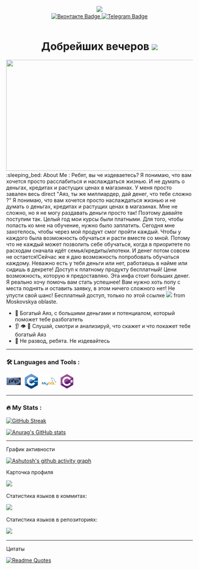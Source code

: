<div id="header" align="center">
  <img src="https://psv4.userapi.com/c237031/u312110698/docs/d36/57be034ac0e9/krol.gif?extra=OZAJLu-15A-3FIrLhEurn640kCxg9PFfQAxekJfDVN7hY2fGB_SVXiuqpSVUe5j7Acxv245NFrNol36WqvYaPZ9NWlFOPfTJBASDFCRRPaUO0JT-Q_WVotABhQFMiBtYd06gmmkyUghdTCbWXKW32Mky" width="100"/>
</div>


<div id="badges" align="center">
  <a href="https://vk.com/al_im.php?sel=165155449">
    <img src="https://img.shields.io/badge/Вконтакте-blue?style=for-the-badge&logo=vk&logoColor=white" alt="Вконтакте Badge"/>
  </a>
  <a href="https://t.me/x12947">
    <img src="https://img.shields.io/badge/Telegram-green?style=for-the-badge&logo=telegram&logoColor=white" alt="Telegram Badge"/>
  </a>
</div>
<div id="viewprof" align="center">
  <img src="https://komarev.com/ghpvc/?username=vlukert&style=flat-square&color=blue" alt=""/>
</div>
<div id="heythere" align="center">
  <h1>
  Добрейших вечеров
  <img src="https://media.giphy.com/media/hvRJCLFzcasrR4ia7z/giphy.gif" width="30px"/>
</h1>
</div>
<div align="center">
  <img src="https://psv4.userapi.com/c520036/u307928747/docs/d24/56cfed483f89/PYaTNITsA.gif?extra=CltADD1jjFrbOhgKCHav_aCihb9z4pSPIhPtkmKUbFFf1lljXDVmSpkwpZMg6l5EibQsouq04Ane_rJiewpHTUAHZUjC4G3Xnp_dsYK9C9mPMvWUFEK3Avijq3XgJJqEmzFqD6a2r-j3vrwkzuW42kht" width="600" height="300"/>
</div>
:sleeping_bed: About Me :
Ребят, вы че издеваетесь? Я понимаю, что вам хочется просто расслабиться и наслаждаться жизнью. И не думать о деньгах, кредитах и растущих ценах в магазинах.
У меня просто завален весь direct "Аяз, ты же миллиардер, дай денег, что тебе сложно ?" Я понимаю, что вам хочется просто наслаждаться жизнью и не думать о деньгах, кредитах и растущих ценах в магазинах. Мне не сложно, но я не могу раздавать деньги просто так! Поэтому давайте поступим так. Целый год мои курсы были платными. Для того, чтобы попасть ко мне на обучение, нужно было заплатить. Сегодня мне захотелось, чтобы через мой продукт смог пройти каждый. Чтобы у каждого была возможность обучаться и расти вместе со мной. Потому что не каждый может позволить себе обучаться, когда в приоритете по расходам сначала идёт семья/кредиты/ипотеки.
И денег потом совсем не остается!Сейчас же я даю возможность попробовать обучаться каждому. Неважно есть у тебя деньги или нет, работаешь в найме или сидишь в декрете!
Доступ к платному продукту бесплатный! Цени возможность, которую я предоставляю. Эта инфа стоит больших денег. Я реально хочу помочь вам стать успешнее!
Вам нужно хоть попу с места поднять и оставить заявку, в этом ничего сложного нет!
Не упусти свой шанс! Бесплатный доступ, только по этой ссылке <img src="https://psv4.userapi.com/c236331/u439181908/docs/d21/c549287b84d0/1664014354378.gif?extra=7toayrMPWd0CMtGw1TVyvI3VyUoFBiegdmD7PwMN9WPohtipusw-HyO8IM6ZaGDLaBE19wFfXd2eEdFQuPztoY3fhMGwElY14b8LGFNx-TiisIoIhazF9SFumfIMy1l8EM9oTb_f_fXOARcIKhKtwPTN" width="30"> from Moskovskya oblaste.

- :angel: Богатый Аяз, с большими деньгами и потенциалом, который поможет тебе разбогатеть 
- :ear: :eye: :brain: Слушай, смотри и анализируй, что скажет и что покажет тебе богатый Аяз
- :clown_face:  Не развод, ребята. Не издевайтесь 
---
### :hammer_and_wrench: Languages and Tools :
<div>
  <img src=https://raw.githubusercontent.com/devicons/devicon/1119b9f84c0290e0f0b38982099a2bd027a48bf1/icons/php/php-original.svg title="PHP" alt="PHP" width="40" height="40"/>&nbsp;
  <img src="https://raw.githubusercontent.com/devicons/devicon/1119b9f84c0290e0f0b38982099a2bd027a48bf1/icons/cplusplus/cplusplus-original.svg" title="C++" alt="C++" width="40" height="40"/>&nbsp;
  <img src="https://github.com/devicons/devicon/blob/master/icons/mysql/mysql-original-wordmark.svg" title="MySQL"  alt="MySQL" width="40" height="40"/>&nbsp;
  <img src="https://raw.githubusercontent.com/devicons/devicon/1119b9f84c0290e0f0b38982099a2bd027a48bf1/icons/csharp/csharp-original.svg" title="C#" alt="C#" width="40" height="40"/>&nbsp;
</div>

---

### 🔥 My Stats :

[![GitHub Streak](http://github-readme-streak-stats.herokuapp.com?user=Vlukert&theme=neon-dark&hide_border=true&border_radius=45&locale=ru)](https://git.io/streak-stats)

[![Anurag's GitHub stats](https://github-readme-stats.vercel.app/api?username=Vlukert&theme=dark&locale=ru)](https://github.com/rompersStomper/github-readme-stats)

---

График активности

[![Ashutosh's github activity graph](https://activity-graph.herokuapp.com/graph?username=Ashutosh00710)](https://github.com/ashutosh00710/github-readme-activity-graph)

Карточка профиля

![](https://github-profile-summary-cards.vercel.app/api/cards/profile-details?username=Vlukert&theme=solarized_dark)



Статистика языков в коммитах:

![](https://github-profile-summary-cards.vercel.app/api/cards/most-commit-language?username=Vlukert&theme=solarized_dark)



Статистика языков в репозиториях:

![](https://github-profile-summary-cards.vercel.app/api/cards/repos-per-language?username=Vlukert&theme=solarized_dark)

---

Цитаты

[![Readme Quotes](https://quotes-github-readme.vercel.app/api?type=horizontal&theme=dark)](https://github.com/piyushsuthar/github-readme-quotes)





